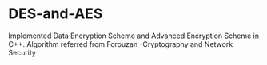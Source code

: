 # DES-and-AES
Implemented Data Encryption Scheme and Advanced Encryption Scheme in C++. Algorithm referred from Forouzan -Cryptography and Network Security
